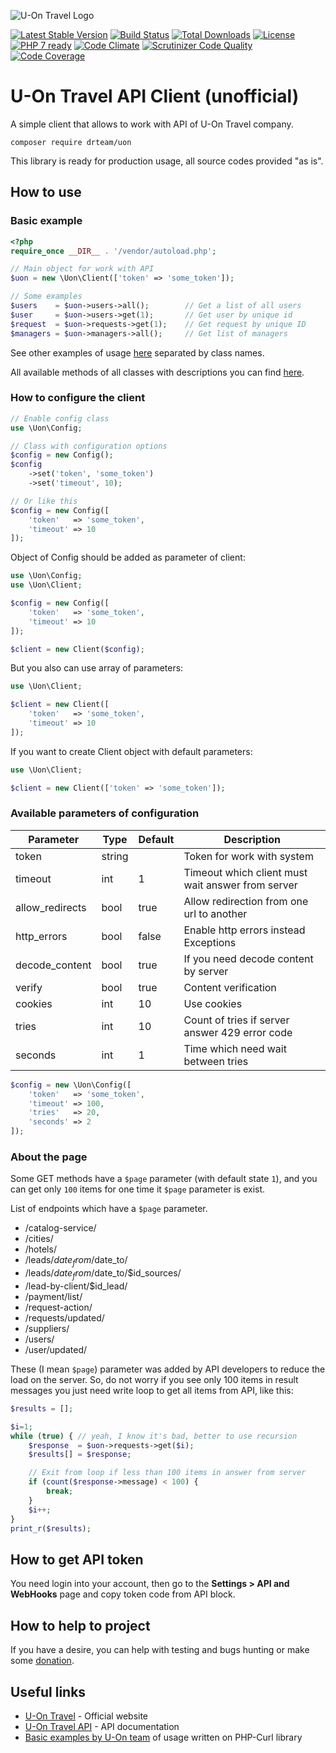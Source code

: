 ![U-On Travel Logo](u-on.png)

[![Latest Stable Version](https://poser.pugx.org/drteam/uon/v/stable)](https://packagist.org/packages/drteam/uon)
[![Build Status](https://travis-ci.org/DrTeamRocks/uon.svg?branch=master)](https://travis-ci.org/DrTeamRocks/uon)
[![Total Downloads](https://poser.pugx.org/drteam/uon/downloads)](https://packagist.org/packages/drteam/uon)
[![License](https://poser.pugx.org/drteam/uon/license)](https://packagist.org/packages/drteam/uon)
[![PHP 7 ready](https://php7ready.timesplinter.ch/DrTeamRocks/uon/master/badge.svg)](https://travis-ci.org/DrTeamRocks/uon)
[![Code Climate](https://codeclimate.com/github/DrTeamRocks/uon/badges/gpa.svg)](https://codeclimate.com/github/DrTeamRocks/uon)
[![Scrutinizer Code Quality](https://scrutinizer-ci.com/g/DrTeamRocks/uon/badges/quality-score.png?b=master)](https://scrutinizer-ci.com/g/DrTeamRocks/uon/?branch=master)
[![Code Coverage](https://scrutinizer-ci.com/g/DrTeamRocks/uon/badges/coverage.png?b=master)](https://scrutinizer-ci.com/g/DrTeamRocks/uon/?branch=master)

# U-On Travel API Client (unofficial)

A simple client that allows to work with API of U-On Travel company.

```shell
composer require drteam/uon
```

This library is ready for production usage, all source codes provided "as is".

## How to use

### Basic example
```php
<?php
require_once __DIR__ . '/vendor/autoload.php';

// Main object for work with API
$uon = new \Uon\Client(['token' => 'some_token']);

// Some examples
$users    = $uon->users->all();        // Get a list of all users
$user     = $uon->users->get(1);       // Get user by unique id
$request  = $uon->requests->get(1);    // Get request by unique ID
$managers = $uon->managers->all();     // Get list of managers
```

See other examples of usage [here](extra) separated by class names.

All available methods of all classes with descriptions you can find [here](README.Client.md).

### How to configure the client

```php
// Enable config class
use \Uon\Config;

// Class with configuration options
$config = new Config();
$config
    ->set('token', 'some_token')
    ->set('timeout', 10);

// Or like this
$config = new Config([
    'token'   => 'some_token',
    'timeout' => 10
]);
```

Object of Config should be added as parameter of client:

```php
use \Uon\Config;
use \Uon\Client;

$config = new Config([
    'token'   => 'some_token',
    'timeout' => 10
]);

$client = new Client($config);
```

But you also can use array of parameters:

```php
use \Uon\Client;

$client = new Client([
    'token'   => 'some_token',
    'timeout' => 10
]);
```

If you want to create Client object with default parameters:

```php
use \Uon\Client;

$client = new Client(['token' => 'some_token']);
```

### Available parameters of configuration

| Parameter       | Type   | Default | Description |
|-----------------|--------|---------|-------------|
| token           | string |         | Token for work with system |
| timeout         | int    | 1       | Timeout which client must wait answer from server |
| allow_redirects | bool   | true    | Allow redirection from one url to another |
| http_errors     | bool   | false   | Enable http errors instead Exceptions |
| decode_content  | bool   | true    | If you need decode content by server |
| verify          | bool   | true    | Content verification |
| cookies         | int    | 10      | Use cookies |
| tries           | int    | 10      | Count of tries if server answer 429 error code |
| seconds         | int    | 1       | Time which need wait between tries |

```php
$config = new \Uon\Config([
    'token'   => 'some_token',
    'timeout' => 100,
    'tries'   => 20,
    'seconds' => 2
]);
```

### About the page

Some GET methods have a `$page` parameter (with default state `1`),
and you can get only `100` items for one time it `$page` parameter is exist.

List of endpoints which have a `$page` parameter.

* /catalog-service/
* /cities/
* /hotels/
* /leads/$date_from/$date_to/
* /leads/$date_from/$date_to/$id_sources/
* /lead-by-client/$id_lead/
* /payment/list/
* /request-action/
* /requests/updated/
* /suppliers/
* /users/
* /user/updated/

These (I mean `$page`) parameter was added by API developers to reduce
the load on the server. So, do not worry if you see only 100 items in
result messages you just need write loop to get all items from API,
like this:

```php
$results = [];

$i=1;
while (true) { // yeah, I know it's bad, better to use recursion
    $response  = $uon->requests->get($i);
    $results[] = $response;

    // Exit from loop if less than 100 items in answer from server
    if (count($response->message) < 100) {
        break;
    }
    $i++;
}
print_r($results);
```

## How to get API token

You need login into your account, then go to the
**Settings > API and WebHooks** page and copy token code from API block.

## How to help to project

If you have a desire, you can help with testing and bugs hunting or
make some [donation](https://www.donationalerts.ru/r/evilfreelancer).

## Useful links

* [U-On Travel](https://u-on.ru) - Official website
* [U-On Travel API](https://api.u-on.ru/doc) - API documentation
* [Basic examples by U-On team](README.BASIC.md) of usage written on PHP-Curl library
